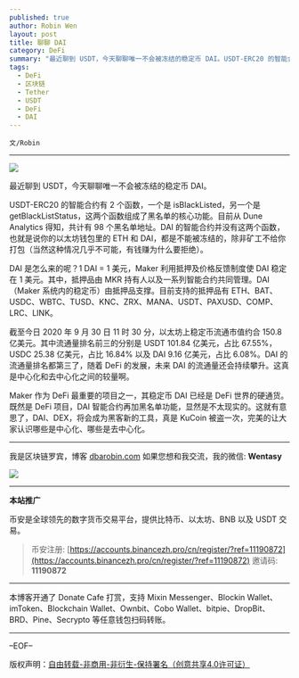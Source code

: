 ```yaml
---
published: true
author: Robin Wen
layout: post
title: 聊聊 DAI
category: DeFi
summary: "最近聊到 USDT，今天聊聊唯一不会被冻结的稳定币 DAI。USDT-ERC20 的智能合约有 2 个函数，一个是 isBlackListed，另一个是 getBlackListStatus，这两个函数组成了黑名单的核心功能。目前从 Dune Analytics 得知，共计有 98 个黑名单地址。DAI 的智能合约并没有这两个函数，也就是说你的以太坊钱包里的 ETH 和 DAI，都是不能被冻结的，除非矿工不给你打包（当然这种情况几乎不可能，有钱赚为什么要拒绝）。既然是 DeFi 项目，DAI 智能合约再加黑名单功能，显然是不太现实的。"
tags:
  - DeFi
  - 区块链
  - Tether
  - USDT
  - DeFi
  - DAI
---
```


`文/Robin`

***

![](https://cdn.dbarobin.com/ft2w15r.png)

最近聊到 USDT，今天聊聊唯一不会被冻结的稳定币 DAI。

USDT-ERC20 的智能合约有 2 个函数，一个是 isBlackListed，另一个是 getBlackListStatus，这两个函数组成了黑名单的核心功能。目前从 Dune Analytics 得知，共计有 98 个黑名单地址。DAI 的智能合约并没有这两个函数，也就是说你的以太坊钱包里的 ETH 和 DAI，都是不能被冻结的，除非矿工不给你打包（当然这种情况几乎不可能，有钱赚为什么要拒绝）。

DAI 是怎么来的呢？1 DAI = 1 美元，Maker 利用抵押及价格反馈制度使 DAI 稳定在 1 美元。其中，抵押品由 MKR 持有人以及一系列智能合约共同管理。DAI（Maker 系统内的稳定币）由抵押品支撑。目前支持的抵押品有 ETH、BAT、USDC、WBTC、TUSD、KNC、ZRX、MANA、USDT、PAXUSD、COMP、LRC、LINK。

截至今日 2020 年 9 月 30 日 11 时 30 分，以太坊上稳定币流通市值约合 150.8 亿美元。其中流通量排名前三的分别是 USDT 101.84 亿美元，占比 67.55%，USDC 25.38 亿美元，占比 16.84% 以及 DAI 9.16 亿美元，占比 6.08%。DAI 的流通量排名都第三了，随着 DeFi 的发展，未来 DAI 的流通量还会持续攀升。这真是中心化和去中心化之间的较量啊。

Maker 作为 DeFi 最重要的项目之一，其稳定币 DAI 已经是 DeFi 世界的硬通货。既然是 DeFi 项目，DAI 智能合约再加黑名单功能，显然是不太现实的。这就有意思了，DAI、DEX，将会成为黑客新的工具，真是 KuCoin 被盗一次，完美的让大家认识哪些是中心化、哪些是去中心化。

***

我是区块链罗宾，博客 [dbarobin.com](https://dbarobin.com/)
如果您想和我交流，我的微信: **Wentasy**

![](https://cdn.dbarobin.com/v4yywe2.png)

***

**本站推广**

币安是全球领先的数字货币交易平台，提供比特币、以太坊、BNB 以及 USDT 交易。

> 币安注册: [https://accounts.binancezh.pro/cn/register/?ref=11190872](https://accounts.binancezh.pro/cn/register/?ref=11190872)
> 邀请码: **11190872**

***

本博客开通了 Donate Cafe 打赏，支持 Mixin Messenger、Blockin Wallet、imToken、Blockchain Wallet、Ownbit、Cobo Wallet、bitpie、DropBit、BRD、Pine、Secrypto 等任意钱包扫码转账。

<center>
    <div class="--donate-button"
         data-button-id="f8b9df0d-af9a-460d-8258-d3f435445075"
    ></div>
</center>

***

–EOF–

版权声明：[自由转载-非商用-非衍生-保持署名（创意共享4.0许可证）](http://creativecommons.org/licenses/by-nc-nd/4.0/deed.zh)
